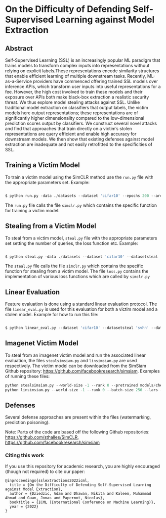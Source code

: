 # On the Difficulty of Defending Self-Supervised Learning against Model Extraction


## Abstract 

Self-Supervised Learning (SSL) is an increasingly popular ML paradigm that trains models to transform complex inputs into representations without relying on explicit labels.These representations encode similarity structures that enable efficient learning of multiple downstream tasks. Recently, ML-as-a-Service providers have commenced offering trained SSL models over inference APIs, which transform user inputs into useful representations for a fee. However, the high cost involved to train these models and their exposure over APIs both make black-box extraction a realistic security threat. We thus explore model stealing attacks against SSL. Unlike traditional model extraction on classifiers that output labels, the victim models here output representations; these representations are of significantly higher dimensionality compared to the low-dimensional prediction scores output by classifiers. We construct several novel attacks and find that approaches that train directly on a victim’s stolen representations are query efficient and enable high accuracy for downstream models. We then show that existing defenses against model extraction are inadequate and not easily retrofitted to the specificities of SSL.

## Training a Victim Model

To train a victim model using the SimCLR method use the ```run.py``` file with the appropriate parameters set. Example: 

```python

$ python run.py -data ./datasets --dataset 'cifar10' --epochs 200 --arch 'resnet34' 

```

The ```run.py``` file calls the file ```simclr.py``` which contains the specific function for training a victim model.

## Stealing from a Victim Model

To steal from a victim model,  ```steal.py``` file with the appropriate parameters set setting the number of queries, the loss function etc. Example: 

```python

$ python steal.py -data ./datasets --dataset 'cifar10' --datasetsteal 'svhn'  --epochs 100 --arch 'resnet34' --losstype 'mse' --num_queries 9000

```

The ```steal.py``` file calls the file ```simclr.py``` which contains the specific function for stealing from a victim model. The file ```loss.py``` contains the implementation of various loss functions which are called by ```simclr.py```

## Linear Evaluation

Feature evaluation is done using a standard linear evaluation protocol. The file ```linear_eval.py``` is used for this evaluation for both a victim model and a stolen model. Example for how to run this file: 

```python

$ python linear_eval.py --dataset 'cifar10' --datasetsteal 'svhn' --dataset-test 'stl10' --losstype 'mse' --num_queries 9000

```


## Imagenet Victim Model

To steal from an imagenet victim model and run the associated linear evaluation, the files ```stealsimsiam.py``` and ```linsimsiam.py``` are used respectively. The victim model can be downloaded from the SimSiam Github repository: https://github.com/facebookresearch/simsiam. Examples of running these files:

```python
python stealsimsiam.py --world-size -1 --rank 0 --pretrained models/checkpoint_0099-batch256.pth.tar --batch-size 512 --lr 0.1 --lars --losstype 'infonce' --datasetsteal 'imagenet' --workers 8 --num_queries 100000 --temperature 0.1
python linsimsiam.py --world-size -1 --rank 0 --batch-size 256 --lars --lr 1.0 --datasetsteal 'imagenet' --num_queries 250000 --losstype 'infonce' --dataset 'cifar10' --modeltype 'stolen' --workers 8
```


## Defenses

Several defense approaches are present within the files (watermarking, prediction poisoning).

Note: Parts of the code are based off the following Github repositories: https://github.com/sthalles/SimCLR, https://github.com/facebookresearch/simsiam

### Citing this work
If you use this repository for academic research, you are highly encouraged (though not required) to cite our paper:
```
@inproceedings{sslextractions2022icml,
  title = {On the Difficulty of Defending Self-Supervised Learning against Model Extraction},
  author = {Dziedzic, Adam and Dhawan, Nikita and Kaleem, Muhammad Ahmad and Guan, Jonas and Papernot, Nicolas},
  booktitle = {ICML (International Conference on Machine Learning)},
  year = {2022}
}
```